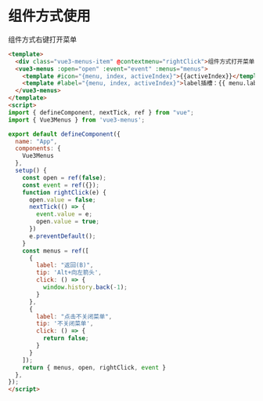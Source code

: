# 组件方式使用

<div class="vue3-menus-item" @contextmenu="rightClick">组件方式右键打开菜单</div>
<vue3-menus :open="open" :event="event" :menus="menus">
  <template #icon="{menu, index, activeIndex}">{{activeIndex}}</template>
  <template #label="{ menu, index, activeIndex }">label-插槽：{{ menu.label }}</template>
</vue3-menus>

<script>
import { defineComponent, ref, nextTick } from "vue";
import { base } from "@js/vue3-menus";

export default defineComponent({
  name: "App",
  setup() {
    const menus = ref(base)
    const open = ref(false);
    const event = ref({});
    function rightClick(e) {
      open.value = false;
      nextTick(() => {
        event.value = e;
        open.value = true;
      })
      e.preventDefault();
    }
    return { menus, open, rightClick, event }
  },
});
</script>

```html
<template>
  <div class="vue3-menus-item" @contextmenu="rightClick">组件方式打开菜单</div>
  <vue3-menus :open="open" :event="event" :menus="menus">
    <template #icon="{menu, index, activeIndex}">{{activeIndex}}</template>
    <template #label="{menu, index, activeIndex}">label插槽：{{ menu.label }}</template>
  </vue3-menus>
</template>
<script>
import { defineComponent, nextTick, ref } from "vue";
import { Vue3Menus } from 'vue3-menus';

export default defineComponent({
  name: "App",
  components: {
    Vue3Menus
  },
  setup() {
    const open = ref(false);
    const event = ref({});
    function rightClick(e) {
      open.value = false;
      nextTick(() => {
        event.value = e;
        open.value = true;
      })
      e.preventDefault();
    }
    const menus = ref([
      {
        label: "返回(B)",
        tip: 'Alt+向左箭头',
        click: () => {
          window.history.back(-1);
        }
      },
      {
        label: "点击不关闭菜单",
        tip: '不关闭菜单',
        click: () => {
          return false;
        }
      }
    ]);
    return { menus, open, rightClick, event }
  },
});
</script>
```
